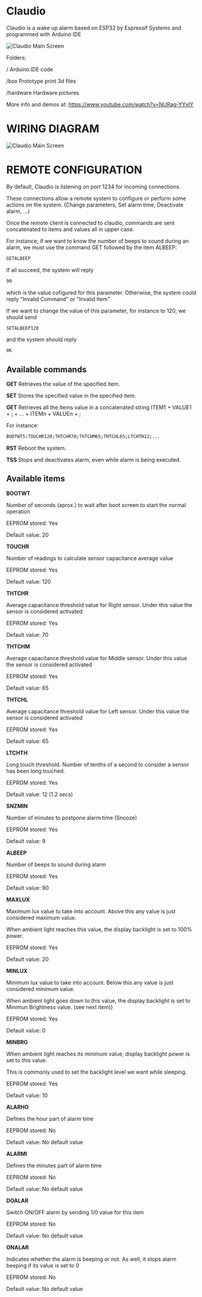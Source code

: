 # Claudio
Claudio is a wake up alarm based on ESP32 by Espressif Systems and programmed with Arduino IDE

![Claudio Main Screen](https://raw.githubusercontent.com/pangodream/Claudio/master/hardware/CLAUDIO_MAIN_SCREEN.jpg)

Folders:

/          Arduino IDE code

/box       Prototype print 3d files

/hardware  Hardware pictures



More info and demos at: https://www.youtube.com/watch?v=NURag-YYxIY

# WIRING DIAGRAM
![Claudio Main Screen](https://raw.githubusercontent.com/pangodream/Claudio/master/hardware/Claudio_Wiring_Diagram.png)

# REMOTE CONFIGURATION
By default, Claudio is listening on port 1234 for incoming connections. 

These connections allow a remote system to configure or perform some actions on the system. (Change parameters, Set alarm time, Deactivate alarm, ...)

Once the remote client is connected to claudio, commands are sent concatenated to items and values all in upper case. 

For instance, if we want to know the number of beeps to sound during an alarm, we must use the command GET followed by the item ALBEEP:
```bash
GETALBEEP
```
 If all succeed, the system will reply
```bash
90
```
which is the value cofigured for this parameter. Otherwise, the system could reply "Invalid Command" or "Invalid Item"

If we want to change the value of this parameter, for instance to 120, we should send
```bash
SETALBEEP120
```
and the system should reply
```bash
OK
```


## Available commands 
**GET**
Retrieves the value of the specified item.

**SET**
Stores the specified value in the specified item.

**GET**
Retrieves all the items value in a concatenated string ITEM1 + VALUE1 + ; + ... + ITEMn + VALUEn + ; 

For instance:
```bash
BOOTWT5;TOUCHR120;THTCHR70;THTCHM65;THTCHL65;LTCHTH12;...
```

**RST**
Reboot the system.

**TSS**
Stops and deactivates alarm, even while alarm is being executed.

## Available items
**BOOTWT**

Number of seconds (aprox.) to wait after boot screen to start the normal operation

EEPROM stored: Yes

Default value: 20

**TOUCHR**

Number of readings to calculate sensor capacitance average value

EEPROM stored: Yes

Default value: 120

**THTCHR**

Average capacitance threshold value for Right sensor. Under this value the sensor is considered activated

EEPROM stored: Yes

Default value: 70

**THTCHM**

Average capacitance threshold value for Middle sensor. Under this value the sensor is considered activated

EEPROM stored: Yes

Default value: 65

**THTCHL**

Average capacitance threshold value for Left sensor. Under this value the sensor is considered activated

EEPROM stored: Yes

Default value: 65

**LTCHTH**

Long touch threshold. Number of tenths of a second to consider a sensor has been long touched.

EEPROM stored: Yes

Default value: 12   (1.2 secs)

**SNZMIN**

Number of minutes to postpone alarm time (Snooze)

EEPROM stored: Yes

Default value: 9

**ALBEEP**

Number of beeps to sound during alarm

EEPROM stored: Yes

Default value: 90

**MAXLUX**

Maximum lux value to take into account. Above this any value is just considered maximum value.

When ambient light reaches this value, the display backlight is set to 100% power. 

EEPROM stored: Yes

Default value: 20

**MINLUX**

Minimum lux value to take into account. Below this any value is just considered minimum value.

When ambient light goes down to this value, the display backlight is set to Minimun Brightness value. (see next item))

EEPROM stored: Yes

Default value: 0

**MINBRG**

When ambient light reaches its minimum value, display backlight power is set to this value.

This is commonly used to set the backlight level we want while sleeping. 

EEPROM stored: Yes

Default value: 10

**ALARHO**

Defines the hour part of alarm time 

EEPROM stored: No

Default value: No default value

**ALARMI**

Defines the minutes part of alarm time

EEPROM stored: No

Default value: No default value

**DOALAR**

Switch ON/OFF alarm by sending 1/0 value for this item

EEPROM stored: No

Default value: No default value

**ONALAR**

Indicates whether the alarm is beeping or not. As well, it stops alarm beeping if its value is set to 0

EEPROM stored: No

Default value: No default value
